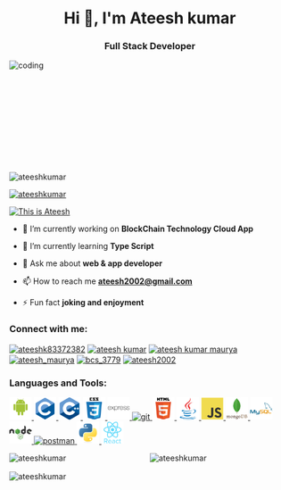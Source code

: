 <!-- [![MasterHead](https://1.bp.blogspot.com/-7A4WynwLsM...)](https://rishavchanda.io) -->
<h1 align="center">Hi 👋, I'm Ateesh kumar</h1>
<h3 align="center">Full Stack Developer</h3>
<img align="right" alt = "coding" width = "1000" height="200" src = "https://news.mit.edu/sites/default/files/styles/news_article__image_gallery/public/images/202012/MIT-Coding-Brain-01-press_0.jpg?itok=JKoUflf8">

<p align="left"> <img src="https://komarev.com/ghpvc/?username=ateeshkumar&label=Profile%20views&color=0e75b6&style=flat" alt="ateeshkumar" /> </p>

<p align="left"> <a href="https://github.com/ryo-ma/github-profile-trophy"><img src="https://github-profile-trophy.vercel.app/?username=ateeshkumar" alt="ateeshkumar" /></a> </p>

<p align="left"> <a href="https://twitter.com/thisisateesh" target="blank"><img src="https://img.shields.io/twitter/follow/thisisateesh?logo=twitter&style=for-the-badge" alt="This is Ateesh" /></a> </p>

- 🔭 I’m currently working on **BlockChain Technology Cloud App**

- 🌱 I’m currently learning **Type Script**

- 💬 Ask me about **web & app developer**

- 📫 How to reach me **ateesh2002@gmail.com**

- ⚡ Fun fact **joking and enjoyment**

<h3 align="left">Connect with me:</h3>
<p align="left">
<a href="https://twitter.com/thisisateesh" target="blank"><img align="center" src="https://raw.githubusercontent.com/rahuldkjain/github-profile-readme-generator/master/src/images/icons/Social/twitter.svg" alt="ateeshk83372382" height="30" width="40" /></a>
<a href="https://www.linkedin.com/in/ateesh-kumar-2b4a721b3/" target="blank"><img align="center" src="https://raw.githubusercontent.com/rahuldkjain/github-profile-readme-generator/master/src/images/icons/Social/linked-in-alt.svg" alt="ateesh kumar" height="30" width="40" /></a>
<a href="https://fb.com/ateesh kumar maurya" target="blank"><img align="center" src="https://raw.githubusercontent.com/rahuldkjain/github-profile-readme-generator/master/src/images/icons/Social/facebook.svg" alt="ateesh kumar maurya" height="30" width="40" /></a>
<a href="https://instagram.com/aateeshmaurya" target="blank"><img align="center" src="https://raw.githubusercontent.com/rahuldkjain/github-profile-readme-generator/master/src/images/icons/Social/instagram.svg" alt="ateesh_maurya" height="30" width="40" /></a>
<a href="https://www.codechef.com/users/bcs_3779" target="blank"><img align="center" src="https://cdn.jsdelivr.net/npm/simple-icons@3.1.0/icons/codechef.svg" alt="bcs_3779" height="30" width="40" /></a>
<a href="https://www.hackerrank.com/ateesh2002" target="blank"><img align="center" src="https://raw.githubusercontent.com/rahuldkjain/github-profile-readme-generator/master/src/images/icons/Social/hackerrank.svg" alt="ateesh2002" height="30" width="40" /></a>
</p>

<h3 align="left">Languages and Tools:</h3>
<p align="left"> <a href="https://developer.android.com" target="_blank" rel="noreferrer"> <img src="https://raw.githubusercontent.com/devicons/devicon/master/icons/android/android-original-wordmark.svg" alt="android" width="40" height="40"/> </a> </a> <a href="https://www.cprogramming.com/" target="_blank" rel="noreferrer"> <img src="https://raw.githubusercontent.com/devicons/devicon/master/icons/c/c-original.svg" alt="c" width="40" height="40"/> </a> <a href="https://www.w3schools.com/cpp/" target="_blank" rel="noreferrer"> <img src="https://raw.githubusercontent.com/devicons/devicon/master/icons/cplusplus/cplusplus-original.svg" alt="cplusplus" width="40" height="40"/> </a> <a href="https://www.w3schools.com/css/" target="_blank" rel="noreferrer"> <img src="https://raw.githubusercontent.com/devicons/devicon/master/icons/css3/css3-original-wordmark.svg" alt="css3" width="40" height="40"/> </a> <a href="https://expressjs.com" target="_blank" rel="noreferrer"> <img src="https://raw.githubusercontent.com/devicons/devicon/master/icons/express/express-original-wordmark.svg" alt="express" width="40" height="40"/> </a> <a href="https://git-scm.com/" target="_blank" rel="noreferrer"> <img src="https://www.vectorlogo.zone/logos/git-scm/git-scm-icon.svg" alt="git" width="40" height="40"/> </a> <a href="https://www.w3.org/html/" target="_blank" rel="noreferrer"> <img src="https://raw.githubusercontent.com/devicons/devicon/master/icons/html5/html5-original-wordmark.svg" alt="html5" width="40" height="40"/> </a> </a> <a href="https://www.java.com" target="_blank" rel="noreferrer"> <img src="https://raw.githubusercontent.com/devicons/devicon/master/icons/java/java-original.svg" alt="java" width="40" height="40"/> </a> <a href="https://developer.mozilla.org/en-US/docs/Web/JavaScript" target="_blank" rel="noreferrer"> <img src="https://raw.githubusercontent.com/devicons/devicon/master/icons/javascript/javascript-original.svg" alt="javascript" width="40" height="40"/> </a> <a href="https://www.mongodb.com/" target="_blank" rel="noreferrer"> <img src="https://raw.githubusercontent.com/devicons/devicon/master/icons/mongodb/mongodb-original-wordmark.svg" alt="mongodb" width="40" height="40"/> </a> <a href="https://www.mysql.com/" target="_blank" rel="noreferrer"> <img src="https://raw.githubusercontent.com/devicons/devicon/master/icons/mysql/mysql-original-wordmark.svg" alt="mysql" width="40" height="40"/> </a> <a href="https://nodejs.org" target="_blank" rel="noreferrer"> <img src="https://raw.githubusercontent.com/devicons/devicon/master/icons/nodejs/nodejs-original-wordmark.svg" alt="nodejs" width="40" height="40"/> </a> <a href="https://postman.com" target="_blank" rel="noreferrer"> <img src="https://www.vectorlogo.zone/logos/getpostman/getpostman-icon.svg" alt="postman" width="40" height="40"/> </a> <a href="https://www.python.org" target="_blank" rel="noreferrer"> <img src="https://raw.githubusercontent.com/devicons/devicon/master/icons/python/python-original.svg" alt="python" width="40" height="40"/> </a> <a href="https://reactjs.org/" target="_blank" rel="noreferrer"> <img src="https://raw.githubusercontent.com/devicons/devicon/master/icons/react/react-original-wordmark.svg" alt="react" width="40" height="40"/> </a> </p>

<p><img align="left" src="https://github-readme-stats.vercel.app/api/top-langs?username=ateeshkumar&show_icons=true&locale=en&layout=compact" alt="ateeshkumar" /></p>

<p>&nbsp;<img align="right" width="50%" src="https://github-readme-stats.vercel.app/api?username=ateeshkumar&show_icons=true&locale=en" alt="ateeshkumar" /></p>

<p><img align="center" margin="50px" src="https://github-readme-streak-stats.herokuapp.com/?user=ateeshkumar&" alt="ateeshkumar" /></p>

